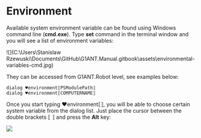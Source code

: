 # Environment

Available system environment variable can be found using Windows command line (**cmd.exe**). Type **set** command in the terminal window and you will see a list of environment variables:

![](C:\Users\Stanislaw Rzewuski\Documents\GitHub\G1ANT.Manual\.gitbook\assets\environmental-variables-cmd.jpg)

They can be accessed from G1ANT.Robot level, see examples below:

```
dialog ♥environment⟦PSModulePath⟧
dialog ♥environment⟦COMPUTERNAME⟧
```

Once you start typing ♥environment⟦⟧, you will be able to choose certain system variable from the dialog list. Just place the cursor between the double brackets ⟦ ⟧ and press the **Alt** key:

![](../G1ANT.Manual/.gitbook/assets/environment.jpg)